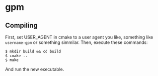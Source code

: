 # gpm


## Compiling
First, set USER_AGENT in cmake to a user agent you like, something like ```username-gpm``` or something simmilar. Then, execute these commands:

	$ mkdir build && cd build
	$ cmake ..
	$ make
And run the new executable.

